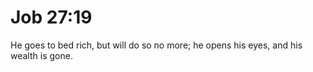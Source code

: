 # Job 27:19

He goes to bed rich, but will do so no more; he opens his eyes, and his wealth is gone.
